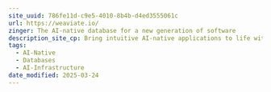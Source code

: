```yaml
---
site_uuid: 786fe11d-c9e5-4010-8b4b-d4ed3555061c
url: https://weaviate.io/
zinger: The AI-native database for a new generation of software
description_site_cp: Bring intuitive AI-native applications to life with the open source vector database developers love
tags:
  - AI-Native
  - Databases
  - AI-Infrastructure
date_modified: 2025-03-24
---
```



